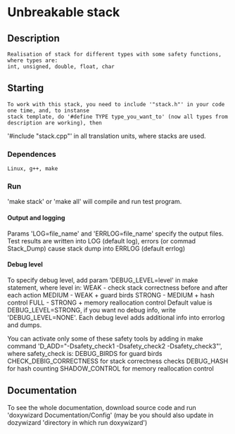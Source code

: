 # Unbreakable stack

## Description
    Realisation of stack for different types with some safety functions, where types are:
    int, unsigned, double, float, char

## Starting
    To work with this stack, you need to include '"stack.h"' in your code one time, and, to instanse
    stack template, do '#define TYPE type_you_want_to' (now all types from description are working), then
'#include "stack.cpp"' in all translation units, where stacks are used.

### Dependences
    Linux, g++, make

### Run
   'make stack' or 'make all'  will compile and run test program.

#### Output and logging
   Params 'LOG=file_name' and 'ERRLOG=file_name' specify the output files.
   Test results are written into LOG (default log), errors (or commad Stack_Dump)
   cause stack dump into ERRLOG (default errlog)

#### Debug level
  To specify debug level, add param 'DEBUG_LEVEL=level' in make statement, where level in:
      WEAK - check stack correctness before and after each action
      MEDIUM - WEAK + guard birds
      STRONG - MEDIUM + hash control
      FULL - STRONG + memory reallocation control
  Default value is DEBUG_LEVEL=STRONG, if you want no debug info, write 'DEBUG_LEVEL=NONE'.
  Each debug level adds additional info into errorlog and dumps.
  
  You can activate only some of these safety tools by adding in make command
  'D_ADD="-Dsafety_check1 -Dsafety_check2 -Dsafety_check3"', where safety_check is:
  DEBUG_BIRDS for guard birds
  CHECK_DEBIG_CORRECTNESS for stack correctness checks
  DEBUG_HASH for hash counting
  SHADOW_CONTROL for memory reallocation control

## Documentation
To see the whole documentation, download source code and run 'doxywizard Documentation/Config'
(may be you should also update in dozywizard 'directory in which run doxywizard')
